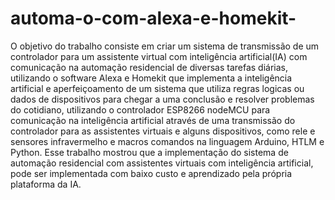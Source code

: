 # automa-o-com-alexa-e-homekit-
O objetivo do trabalho consiste em criar um sistema de transmissão de um controlador para um assistente virtual com inteligência artificial(IA) 
com comunicação na automação residencial de diversas tarefas diárias, 
utilizando o software Alexa e Homekit que implementa a inteligência artificial e aperfeiçoamento de um sistema que utiliza regras logicas ou dados de dispositivos 
para chegar a uma conclusão e resolver problemas do cotidiano, utilizando o controlador ESP8266 nodeMCU para comunicação na 
inteligência artificial através de uma transmissão do controlador para as assistentes virtuais e alguns dispositivos, 
como rele e sensores infravermelho e macros comandos na linguagem Arduino, HTLM e Python. Esse trabalho mostrou que a implementação do 
sistema de automação residencial com assistentes virtuais com inteligência artificial, pode ser implementada com baixo custo e aprendizado pela própria 
plataforma da IA.
